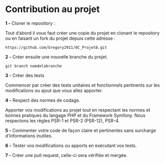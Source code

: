 # Contribution au projet

<p><strong>1 -</strong> Cloner le repository :</p>
<p>Tout d’abord il vous faut créer une copie du projet en clonant le repository ou en faisant un fork du projet depuis cette adresse :</p>
<pre><code>https://github.com/Gregory2911/OC_Projet8.git</code></pre>

<p><strong>2 -</strong> Créer ensuite une nouvelle branche du projet.</p>
<pre><code>git branch nomdelabranche</code></pre>

<p><strong>3 -</strong> Créer des tests</p>
<p>Commencer par créer des tests unitaires et fonctionnels pertinents sur les modifications ou ajout que vous allez apporter.</p>

<p><strong>4 -</strong> Respect des normes de codage.</p>
<p>Apporter vos modifications au projet tout en respectant les normes et bonnes pratiques du langage PHP et du Framework Symfony. Nous respectons les règles PSR-1 et PSR-2 (PSR-12), PSR-4.</p>

<p><strong>5 -</strong> Commenter votre code de façon claire et pertinentes sans surcharge d’informations inutiles.</p> 

<p><strong>6 -</strong> Tester vos modifications ou apports en exécutant vos tests.</p> 

<p><strong>7 -</strong> Créer une pull request, celle-ci sera vérifiée et mergée.</p>
